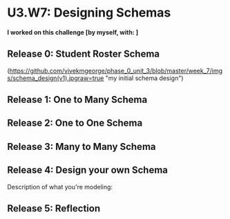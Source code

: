 # U3.W7: Designing Schemas


#### I worked on this challenge [by myself, with: ]


## Release 0: Student Roster Schema
<!-- display your image inline here -->
(https://github.com/vivekmgeorge/phase_0_unit_3/blob/master/week_7/imgs/schema_design(v1).jpgraw=true "my initial schema design")

## Release 1: One to Many Schema
<!-- display your image inline here -->


## Release 2: One to One Schema
<!-- display your image inline here -->


## Release 3: Many to Many Schema
<!-- display your image inline here -->


## Release 4: Design your own Schema
Description of what you're modeling: 

<!-- display your one-to-one image inline here -->
<!-- display your many-to-many image inline here -->

## Release 5: Reflection
